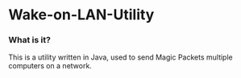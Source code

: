 # Wake-on-LAN-Utility

### What is it?

This is a utility written in Java, used to send Magic Packets
multiple computers on a network. 